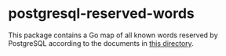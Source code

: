 # postgresql-reserved-words

This package contains a Go map of all known words reserved by
PostgreSQL according to the documents in [this
directory](https://github.com/postgres/postgres/tree/master/doc/src/sgml/keywords).
